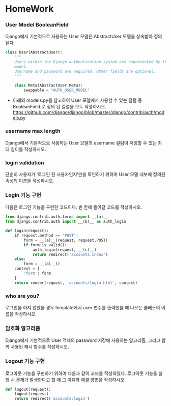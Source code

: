 # HomeWork
### User Model BooleanField

Django에서 기본적으로 사용하는 User 모델은 AbstractUser 모델을 상속받아 정의된다.

```python
class User(AbstractUser):
    """
    Users within the Django authentication system are represented by this
    model.
    Username and password are required. Other fields are optional.
    """

    class Meta(AbstractUser.Meta):
        swappable = "AUTH_USER_MODEL"
```

- 아래의 models.py를 참고하여 User 모델에서 사용할 수 있는 칼럼 중 BooleanField 로 정의 된 컬럼을 모두 작성하시오.
  https://github.com/django/django/blob/master/django/contrib/auth/models.py



### username max length

Django에서 기본적으로 사용하는 User 모델의 username 컬럼이 저장할 수 있는
최대 길이를 작성하시오.



### login validation

단순히 사용자가 ‘로그인 된 사용자인지’만을 확인하기 위하여 User 모델 내부에 정의된 속성의 이름을 작성하시오.



### Login 기능 구현

다음은 로그인 기능을 구현한 코드이다. 빈 칸에 들어갈 코드를 작성하시오.

```python
from django.contrib.auth.forms import __(a)__
from django.contrib.auth import __(b)__ as auth_login

def login(request):
    if request.method == 'POST':
        form = __(a)__(request, request.POST)
        if form.is_valid():
            auth_login(request, __(c)__)
            return redirect('accounts:index')
	else:
        form = __(a)__()
    context = {
        'form': form
    }
    return render(request, 'accounts/login.html', context)
```



### who are you?

로그인을 하지 않았을 경우 template에서 user 변수를 출력했을 때 나오는 클래스의 이름을 작성하시오.



### 암호화 알고리즘

Django에서 기본적으로 User 객체의 password 저장에 사용하는 알고리즘, 그리고 함께 사용된 해시 함수를 작성하시오.



### Logout 기능 구현

로그아웃 기능을 구현하기 위하여 다음과 같이 코드를 작성하였다. 로그아웃 기능을 실행 시 문제가 발생한다고 할 때 그 이유와 해결 방법을 작성하시오

```python
def logout(request):
    logout(request)
    return redirect('accounts:login')
```

